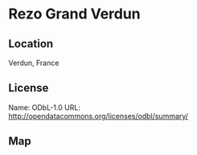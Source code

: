 # Rezo Grand Verdun
    
## Location

Verdun, France

## License

Name: ODbL-1.0
URL: http://opendatacommons.org/licenses/odbl/summary/

## Map

<WorldMap topic="public-transport/rtfs-rt/Rezo_Grand_Verdun/vehicle_positions/#" />
